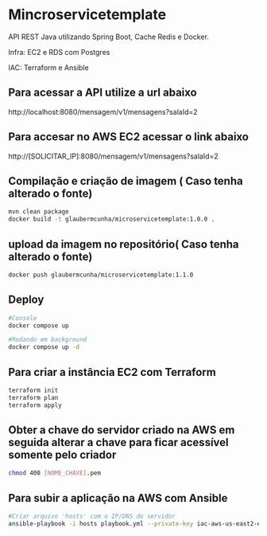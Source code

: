 # Mincroservicetemplate
API REST Java utilizando Spring Boot, Cache Redis e Docker. 

Infra: EC2 e RDS com Postgres

IAC: Terraform e Ansible

## Para acessar a API utilize a url abaixo
http://localhost:8080/mensagem/v1/mensagens?salaId=2

## Para accesar no AWS EC2 acessar o link abaixo
http://[SOLICITAR_IP]:8080/mensagem/v1/mensagens?salaId=2

## Compilação e criação de imagem ( Caso tenha alterado o fonte)
```bash
mvn clean package
docker build -t glaubermcunha/microservicetemplate:1.0.0 .
```

## upload da imagem no repositório( Caso tenha alterado o fonte)
```bash
docker push glaubermcunha/microservicetemplate:1.1.0
```

## Deploy
```bash
#Console
docker compose up 

#Rodando em background
docker compose up -d
```
## Para criar a instância EC2 com Terraform
```bash
terraform init
terraform plan
terraform apply
```

## Obter a chave do servidor criado na AWS em seguida alterar a chave para ficar acessível somente pelo criador
```bash
chmod 400 [NOME_CHAVE].pem
```

## Para subir a aplicação na AWS com Ansible
```bash
#Criar arquivo 'hosts' com o IP/DNS do servidor
ansible-playbook -i hosts playbook.yml --private-key iac-aws-us-east2-ed25519.pem -u ubuntu
```
